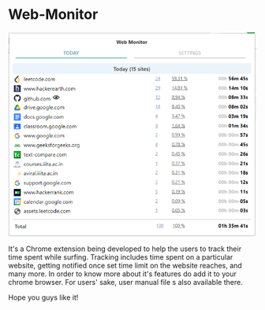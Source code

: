 # Web-Monitor
![image](https://github.com/hackifme1/Web-Monitor/blob/main/WebMonitor_img.PNG)

It's a Chrome extension being developed to help the users to track their time spent while surfing. Tracking includes time spent on a particular website, getting notified once set time limit on the website reaches, and many more.
In order to know more about it's features do add it to your chrome browser. For users' sake, user manual file s also available there.

Hope you guys like it!
